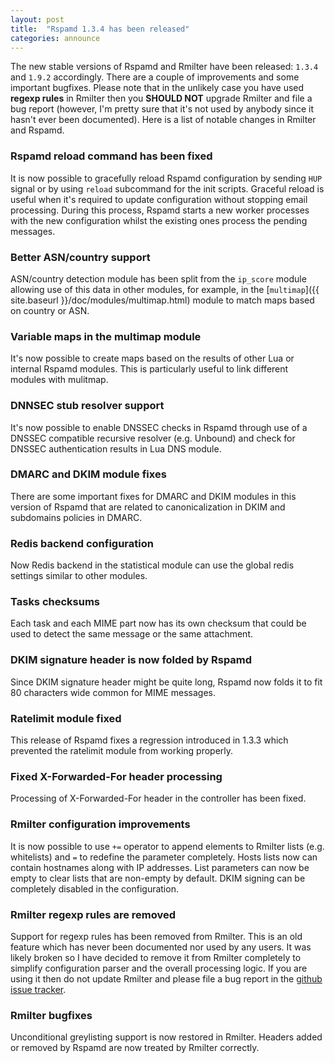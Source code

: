 ```yaml
---
layout: post
title:  "Rspamd 1.3.4 has been released"
categories: announce
---
```


The new stable versions of Rspamd and Rmilter have been released: `1.3.4` and `1.9.2` accordingly. There are a couple of improvements and some important bugfixes. Please note that in the unlikely case you have used **regexp rules** in Rmilter then you **SHOULD NOT** upgrade Rmilter and file a bug report (however, I'm pretty sure that it's not used by anybody since it hasn't ever been documented). Here is a list of notable changes in Rmilter and Rspamd.

### Rspamd reload command has been fixed

It is now possible to gracefully reload Rspamd configuration by sending `HUP` signal or by using `reload` subcommand for the init scripts. Graceful reload is useful when it's required to update configuration without stopping email processing. During this process, Rspamd starts a new worker processes with the new configuration whilst the existing ones process the pending messages.

### Better ASN/country support

ASN/country detection module has been split from the `ip_score` module allowing use of this data in other modules, for example, in the [`multimap`]({{ site.baseurl }}/doc/modules/multimap.html) module to match maps based on country or ASN. 

### Variable maps in the multimap module

It's now possible to create maps based on the results of other Lua or internal Rspamd modules. This is particularly useful to link different modules with mulitmap.

### DNNSEC stub resolver support

It's now possible to enable DNSSEC checks in Rspamd through use of a DNSSEC compatible recursive resolver (e.g. Unbound) and check for DNSSEC authentication results in Lua DNS module.

### DMARC and DKIM module fixes

There are some important fixes for DMARC and DKIM modules in this version of Rspamd that are related to canonicalization in DKIM and subdomains policies in DMARC.

### Redis backend configuration

Now Redis backend in the statistical module can use the global redis settings similar to other modules.

### Tasks checksums

Each task and each MIME part now has its own checksum that could be used to detect the same message or the same attachment.

### DKIM signature header is now folded by Rspamd

Since DKIM signature header might be quite long, Rspamd now folds it to fit 80 characters wide common for MIME messages.

### Ratelimit module fixed

This release of Rspamd fixes a regression introduced in 1.3.3 which prevented the ratelimit module from working properly.

### Fixed X-Forwarded-For header processing

Processing of X-Forwarded-For header in the controller has been fixed.

### Rmilter configuration improvements

It is now possible to use `+=` operator to append elements to Rmilter lists (e.g. whitelists) and `=` to redefine the parameter completely. Hosts lists now can contain hostnames along with IP addresses. List parameters can now be empty to clear lists that are non-empty by default. DKIM signing can be completely disabled in the configuration.

### Rmilter regexp rules are removed

Support for regexp rules has been removed from Rmilter. This is an old feature which has never been documented nor used by any users. It was likely broken so I have decided to remove it from Rmilter completely to simplify configuration parser and the overall processing logic. If you are using it then do not update Rmilter and please file a bug report in the [github issue tracker](https://github.com/vstakhov/rmilter/issues).

### Rmilter bugfixes

Unconditional greylisting support is now restored in Rmilter. Headers added or removed by Rspamd are now treated by Rmilter correctly.